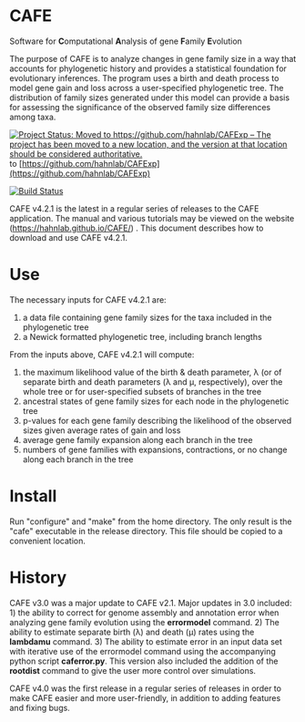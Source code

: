 # CAFE

Software for **C**omputational **A**nalysis of gene **F**amily **E**volution

The purpose of CAFE is to analyze changes in gene family size in a way that 
accounts for phylogenetic history and provides a statistical foundation for 
evolutionary inferences. The program uses a birth and death process to model gene 
gain and loss across a user-specified phylogenetic tree. The distribution of family 
sizes generated under this model can provide a basis for assessing the significance 
of the observed family size differences among taxa.

[![Project Status: Moved to https://github.com/hahnlab/CAFExp – The project has been moved to a new location, and the version at that location should be considered authoritative.](https://www.repostatus.org/badges/latest/moved.svg)](https://www.repostatus.org/#moved) to [https://github.com/hahnlab/CAFExp](https://github.com/hahnlab/CAFExp)

[![Build Status](https://travis-ci.org/hahnlab/CAFE.svg?branch=master)](https://travis-ci.org/hahnlab/CAFE)

CAFE v4.2.1 is the latest in a regular series of releases to the CAFE application. The 
manual and various tutorials may be viewed on the website (https://hahnlab.github.io/CAFE/) . This document describes how to 
download and use CAFE v4.2.1. 

# Use

The necessary inputs for CAFE v4.2.1 are:
1.  a data file containing gene family sizes for the taxa included in the 
phylogenetic tree
2.  a Newick formatted phylogenetic tree, including branch lengths

From the inputs above, CAFE v4.2.1 will compute:
1.  the maximum likelihood value of the birth & death parameter, λ (or of 
separate birth and death parameters (λ and μ, respectively), over the whole 
tree or for user-specified subsets of branches in the tree
1.  ancestral states of gene family sizes for each node in the phylogenetic tree
1.  p-values for each gene family describing the likelihood of the observed sizes 
given average rates of gain and loss
1.  average gene family expansion along each branch in the tree
1.  numbers of gene families with expansions, contractions, or no change
along each branch in the tree

# Install

Run "configure" and "make" from the home directory. The only result is the "cafe" 
executable in the release directory. This file should be copied to a convenient 
location.  

# History

CAFE v3.0 was a major update to CAFE v2.1. Major updates in 3.0 included: 1) the ability to correct 
for genome assembly and annotation error when analyzing gene family evolution 
using the **errormodel** command. 2) The ability to estimate separate birth (λ) and 
death (μ) rates using the **lambdamu** command. 3) The ability to estimate error in 
an input data set with iterative use of the errormodel command using the 
accompanying python script **caferror.py**. This version also included the addition of the 
**rootdist** command to give the user more control over simulations.

CAFE v4.0 was the first release in a regular series of releases in order to make
CAFE easier and more user-friendly, in addition to adding features and fixing bugs.
